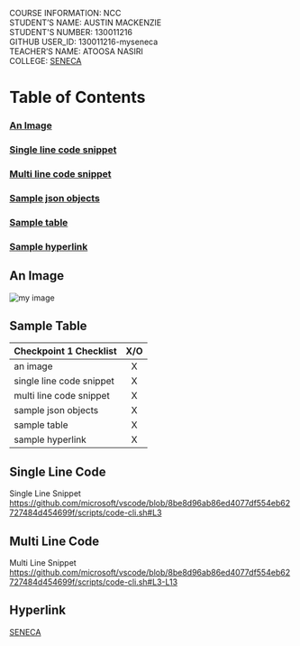 
COURSE INFORMATION: NCC <br />
STUDENT’S NAME: AUSTIN MACKENZIE <br />
STUDENT'S NUMBER: 130011216 <br />
GITHUB USER_ID: 130011216-myseneca <br />
TEACHER’S NAME: ATOOSA NASIRI <br />
COLLEGE: [SENECA](https://www.senecacollege.ca/home.html)

# Table of Contents
### [An Image](https://user-images.githubusercontent.com/122462473/212564502-aa85b3a0-4e25-42ef-b471-91e079c14a3c.png)
### [Single line code snippet](https://github.com/130011216-myseneca/CSN400-Capstone/tree/main/Checkpoint1#:~:text=Single%20Line%20Snippet%20https%3A//github.com/microsoft/vscode/blob/8be8d96ab86ed4077df554eb62727484d454699f/scripts/code%2Dcli.sh%23L3)
### [Multi line code snippet](https://github.com/130011216-myseneca/CSN400-Capstone/tree/main/Checkpoint1#:~:text=Multi%20Line%20Snippet%20https%3A//github.com/microsoft/vscode/blob/8be8d96ab86ed4077df554eb62727484d454699f/scripts/code%2Dcli.sh%23L3%2DL13)
### [Sample json objects]()
### [Sample table](https://github.com/130011216-myseneca/CSN400-Capstone/tree/main/Checkpoint1#:~:text=Sample%20hyperlink-,Checkpoint%201%20Checklist,X,-Single%20Line%20Snippet)
### [Sample hyperlink](https://github.com/130011216-myseneca/CSN400-Capstone/tree/main/Checkpoint1#:~:text=NAME%3A%20ATOOSA%20NASIRI-,COLLEGE%3A%20SENECA,-Table%20of%20Contents)

## An Image
![my image](https://user-images.githubusercontent.com/122462473/212564502-aa85b3a0-4e25-42ef-b471-91e079c14a3c.png)


## Sample Table
| Checkpoint 1 Checklist       | X/O        |
| ------------- |:-------------:|
| an image                 | X  | 
| single line code snippet | X |      |  
| multi line code snippet  | X |
| sample json objects      | X |
| sample table             | X |
| sample hyperlink         | X |

## Single Line Code
Single Line Snippet https://github.com/microsoft/vscode/blob/8be8d96ab86ed4077df554eb62727484d454699f/scripts/code-cli.sh#L3

## Multi Line Code
Multi Line Snippet https://github.com/microsoft/vscode/blob/8be8d96ab86ed4077df554eb62727484d454699f/scripts/code-cli.sh#L3-L13

## Hyperlink
[SENECA](https://www.senecacollege.ca/home.html)
